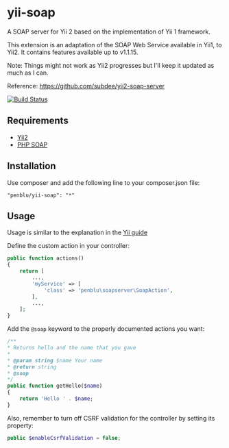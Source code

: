 yii-soap
================

A SOAP server for Yii 2 based on the implementation of Yii 1 framework.

This extension is an adaptation of the SOAP Web Service available in Yii1, to
Yii2. It contains features available up to v1.1.15.

Note: Things might not work as Yii2 progresses but I'll keep it updated as much
as I can.

Reference: https://github.com/subdee/yii2-soap-server 

[![Build Status](https://travis-ci.org/subdee/yii2-soap-server.png)](
    https://travis-ci.org/subdee/yii2-soap-server)


## Requirements

- [Yii2](http://github.com/yiisoft/yii2)
- [PHP SOAP](https://secure.php.net/manual/en/soap.installation.php)


## Installation

Use composer and add the following line to your composer.json file:

```
"penblu/yii-soap": "*"
```


## Usage

Usage is similar to the explanation in the
[Yii guide](http://www.yiiframework.com/doc/guide/1.1/en/topics.webservice)

Define the custom action in your controller:

```php
public function actions()
{
    return [
        ...,
        'myService' => [
            'class' => 'penblu\soapserver\SoapAction',
        ],
        ...,
    ];
}
```

Add the `@soap` keyword to the properly documented actions you want:

```php
/**
* Returns hello and the name that you gave
*
* @param string $name Your name
* @return string
* @soap
*/
public function getHello($name)
{
    return 'Hello ' . $name;
}
```

Also, remember to turn off CSRF validation for the controller by setting its
property:

```php
public $enableCsrfValidation = false;
```
